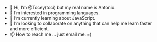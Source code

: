 - 👋 Hi, I’m @Tocey(toci) but my real name is Antonio.
- 👀 I’m interested in programming languages.
- 🌱 I’m currently learning about JavaScript.
- 💞️ I’m looking to collaborate on anything that can help me learn faster and more efficient.
- 📫 How to reach me ... just email me. =)

<!---
Tocey/Tocey is a ✨ special ✨ repository because its `README.md` (this file) appears on your GitHub profile.
You can click the Preview link to take a look at your changes.
--->
